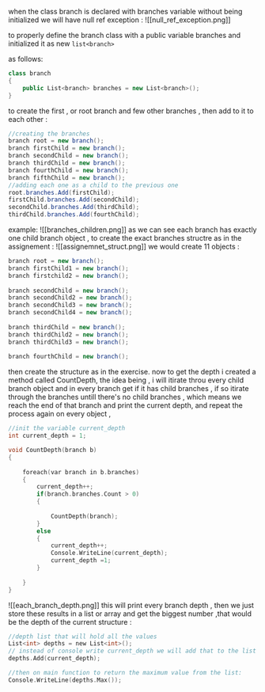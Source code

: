 when the class branch is declared with branches variable without being initialized we will have null ref exception :
![[null_ref_exception.png]]

to properly define the branch class with a public variable branches and initialized it as new ``list<branch>``

as follows:

```c#
class branch
{
    public List<branch> branches = new List<branch>();
}
```
to create the first , or root branch and few other branches , then add to it to each other  :
```c#
//creating the branches 
branch root = new branch();
branch firstChild = new branch();
branch secondChild = new branch();
branch thirdChild = new branch();
branch fourthChild = new branch();
branch fifthChild = new branch();
//adding each one as a child to the previous one
root.branches.Add(firstChild);
firstChild.branches.Add(secondChild);
secondChild.branches.Add(thirdChild);
thirdChild.branches.Add(fourthChild);
```

example:
![[branches_children.png]]
as we can see each branch has exactly one child branch object , to create the exact branches structre as in the assignement :
![[assignemnet_struct.png]]
we would create 11 objects :
```c#
branch root = new branch();
branch firstChild1 = new branch();
branch firstchild2 = new branch();
  
branch secondChild = new branch();
branch secondChild2 = new branch();
branch secondChild3 = new branch();
branch secondChild4 = new branch();
  
branch thirdChild = new branch();
branch thirdChild2 = new branch();
branch thirdChild3 = new branch();
  
branch fourthChild = new branch();
```
then create the structure as in the exercise.
now to get the depth i created a method called CountDepth, the idea being , i will itirate throu every child branch object and in every branch get if it has child branches , if so itirate through the branches untill there's no child branches , which means we reach the end of that branch and print the current depth, and repeat the process again on every object , 
``` c
//init the variable current_depth
int current_depth = 1;

void CountDepth(branch b)
{
    
    foreach(var branch in b.branches)
    {
        current_depth++;    
        if(branch.branches.Count > 0)
        {
            
            CountDepth(branch);
        }
        else
        {
            current_depth++;
            Console.WriteLine(current_depth);
            current_depth =1;
        }
        
    }
}
```

![[each_branch_depth.png]]
this will print every branch depth , then we just store these results in a list or array and get the biggest number ,that would be the depth of the current structure :

```c
//depth list that will hold all the values
List<int> depths = new List<int>();
// instead of console write current_depth we will add that to the list :
depths.Add(current_depth);

//then on main function to return the maximum value from the list:
Console.WriteLine(depths.Max());
```
